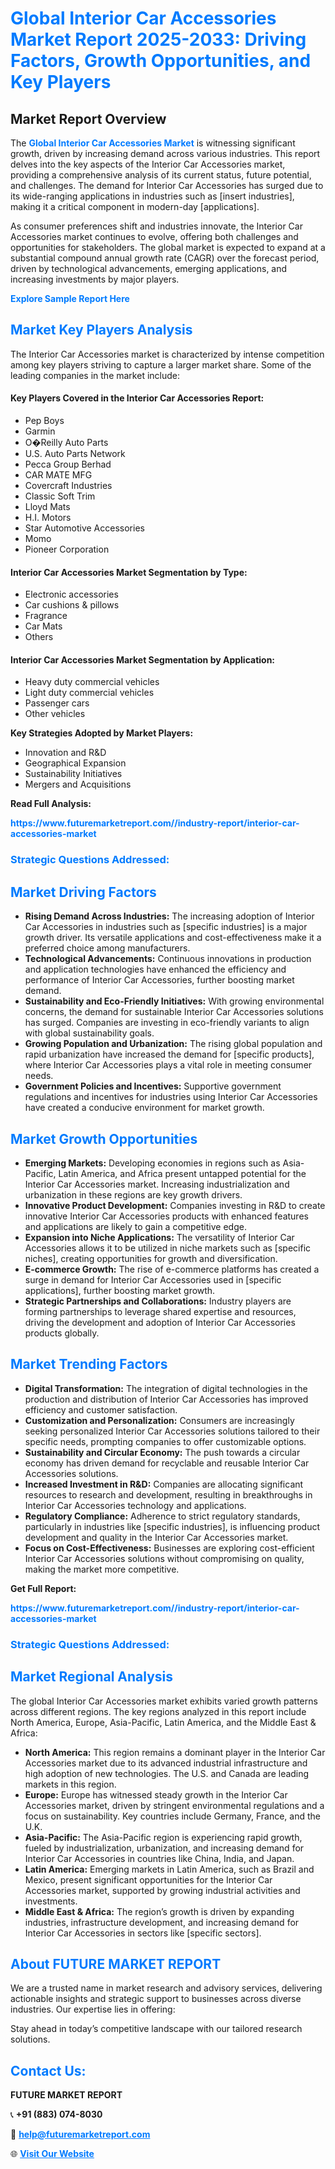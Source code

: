 <h1 style="color: #007BFF;">Global Interior Car Accessories Market Report 2025-2033: Driving Factors, Growth Opportunities, and Key Players</h1>

<section id="overview">
<h2>Market Report Overview</h2>
<p>The <a href="https://www.futuremarketreport.com//industry-report/interior-car-accessories-market" style="color: #007BFF; text-decoration: none;"><strong>Global Interior Car Accessories Market</strong></a> is witnessing significant growth, driven by increasing demand across various industries. This report delves into the key aspects of the Interior Car Accessories market, providing a comprehensive analysis of its current status, future potential, and challenges. The demand for Interior Car Accessories has surged due to its wide-ranging applications in industries such as [insert industries], making it a critical component in modern-day [applications].</p>
<p>As consumer preferences shift and industries innovate, the Interior Car Accessories market continues to evolve, offering both challenges and opportunities for stakeholders. The global market is expected to expand at a substantial compound annual growth rate (CAGR) over the forecast period, driven by technological advancements, emerging applications, and increasing investments by major players.</p>
</section>

<section id="overview">
<p><a href="https://www.futuremarketreport.com//request-sample/reportId=46606" style="color: #007BFF; text-decoration: none;"><strong>Explore Sample Report Here</strong></a></p>
</section>

<section id="key-players">
<h2 style="color: #007BFF;">Market Key Players Analysis</h2>
<p>The Interior Car Accessories market is characterized by intense competition among key players striving to capture a larger market share. Some of the leading companies in the market include:</p>
<h4>Key Players Covered in the Interior Car Accessories Report:</h4>
<ul><li>Pep Boys</li><li>Garmin</li><li>O�Reilly Auto Parts</li><li>U.S. Auto Parts Network</li><li>Pecca Group Berhad</li><li>CAR MATE MFG</li><li>Covercraft Industries</li><li>Classic Soft Trim</li><li>Lloyd Mats</li><li>H.I. Motors</li><li>Star Automotive Accessories</li><li>Momo</li><li>Pioneer Corporation</li></ul>
<h4>Interior Car Accessories Market Segmentation by Type:</h4>
<ul><li>Electronic accessories</li><li>Car cushions &amp; pillows</li><li>Fragrance</li><li>Car Mats</li><li>Others</li></ul>

<h4>Interior Car Accessories Market Segmentation by Application:</h4>
<ul><li>Heavy duty commercial vehicles</li><li>Light duty commercial vehicles</li><li>Passenger cars</li><li>Other vehicles</li></ul>
<p><strong>Key Strategies Adopted by Market Players:</strong></p>
<ul>
<li>Innovation and R&D</li>
<li>Geographical Expansion</li>
<li>Sustainability Initiatives</li>
<li>Mergers and Acquisitions</li>
</ul>
</section>

<section>
<p><strong>Read Full Analysis: </strong></p><a href="https://www.futuremarketreport.com//industry-report/interior-car-accessories-market" style="color: #007BFF; text-decoration: none;"><strong>https://www.futuremarketreport.com//industry-report/interior-car-accessories-market</strong></a>
<h3 style="color: #007BFF;">Strategic Questions Addressed:</h3>
</section>

<section id="driving-factors">
<h2 style="color: #007BFF;">Market Driving Factors</h2>
<ul>
<li><strong>Rising Demand Across Industries:</strong> The increasing adoption of Interior Car Accessories in industries such as [specific industries] is a major growth driver. Its versatile applications and cost-effectiveness make it a preferred choice among manufacturers.</li>
<li><strong>Technological Advancements:</strong> Continuous innovations in production and application technologies have enhanced the efficiency and performance of Interior Car Accessories, further boosting market demand.</li>
<li><strong>Sustainability and Eco-Friendly Initiatives:</strong> With growing environmental concerns, the demand for sustainable Interior Car Accessories solutions has surged. Companies are investing in eco-friendly variants to align with global sustainability goals.</li>
<li><strong>Growing Population and Urbanization:</strong> The rising global population and rapid urbanization have increased the demand for [specific products], where Interior Car Accessories plays a vital role in meeting consumer needs.</li>
<li><strong>Government Policies and Incentives:</strong> Supportive government regulations and incentives for industries using Interior Car Accessories have created a conducive environment for market growth.</li>
</ul>
</section>

<section id="growth-opportunities">
<h2 style="color: #007BFF;">Market Growth Opportunities</h2>
<ul>
<li><strong>Emerging Markets:</strong> Developing economies in regions such as Asia-Pacific, Latin America, and Africa present untapped potential for the Interior Car Accessories market. Increasing industrialization and urbanization in these regions are key growth drivers.</li>
<li><strong>Innovative Product Development:</strong> Companies investing in R&D to create innovative Interior Car Accessories products with enhanced features and applications are likely to gain a competitive edge.</li>
<li><strong>Expansion into Niche Applications:</strong> The versatility of Interior Car Accessories allows it to be utilized in niche markets such as [specific niches], creating opportunities for growth and diversification.</li>
<li><strong>E-commerce Growth:</strong> The rise of e-commerce platforms has created a surge in demand for Interior Car Accessories used in [specific applications], further boosting market growth.</li>
<li><strong>Strategic Partnerships and Collaborations:</strong> Industry players are forming partnerships to leverage shared expertise and resources, driving the development and adoption of Interior Car Accessories products globally.</li>
</ul>
</section>

<section id="trending-factors">
<h2 style="color: #007BFF;">Market Trending Factors</h2>
<ul>
<li><strong>Digital Transformation:</strong> The integration of digital technologies in the production and distribution of Interior Car Accessories has improved efficiency and customer satisfaction.</li>
<li><strong>Customization and Personalization:</strong> Consumers are increasingly seeking personalized Interior Car Accessories solutions tailored to their specific needs, prompting companies to offer customizable options.</li>
<li><strong>Sustainability and Circular Economy:</strong> The push towards a circular economy has driven demand for recyclable and reusable Interior Car Accessories solutions.</li>
<li><strong>Increased Investment in R&D:</strong> Companies are allocating significant resources to research and development, resulting in breakthroughs in Interior Car Accessories technology and applications.</li>
<li><strong>Regulatory Compliance:</strong> Adherence to strict regulatory standards, particularly in industries like [specific industries], is influencing product development and quality in the Interior Car Accessories market.</li>
<li><strong>Focus on Cost-Effectiveness:</strong> Businesses are exploring cost-efficient Interior Car Accessories solutions without compromising on quality, making the market more competitive.</li>
</ul>
</section>

<section>
<p><strong>Get Full Report: </strong></p><a href="https://www.futuremarketreport.com//industry-report/interior-car-accessories-market" style="color: #007BFF; text-decoration: none;"><strong>https://www.futuremarketreport.com//industry-report/interior-car-accessories-market</strong></a>
<h3 style="color: #007BFF;">Strategic Questions Addressed:</h3>
</section>


<section id="regional-analysis">
<h2 style="color: #007BFF;">Market Regional Analysis</h2>
<p>The global Interior Car Accessories market exhibits varied growth patterns across different regions. The key regions analyzed in this report include North America, Europe, Asia-Pacific, Latin America, and the Middle East & Africa:</p>
<ul>
<li><strong>North America:</strong> This region remains a dominant player in the Interior Car Accessories market due to its advanced industrial infrastructure and high adoption of new technologies. The U.S. and Canada are leading markets in this region.</li>
<li><strong>Europe:</strong> Europe has witnessed steady growth in the Interior Car Accessories market, driven by stringent environmental regulations and a focus on sustainability. Key countries include Germany, France, and the U.K.</li>
<li><strong>Asia-Pacific:</strong> The Asia-Pacific region is experiencing rapid growth, fueled by industrialization, urbanization, and increasing demand for Interior Car Accessories in countries like China, India, and Japan.</li>
<li><strong>Latin America:</strong> Emerging markets in Latin America, such as Brazil and Mexico, present significant opportunities for the Interior Car Accessories market, supported by growing industrial activities and investments.</li>
<li><strong>Middle East & Africa:</strong> The region’s growth is driven by expanding industries, infrastructure development, and increasing demand for Interior Car Accessories in sectors like [specific sectors].</li>
</ul>
</section>

<footer>
<h2 style="color: #007BFF;">About FUTURE MARKET REPORT</h2>
<p>We are a trusted name in market research and advisory services, delivering actionable insights and strategic support to businesses across diverse industries. Our expertise lies in offering:</p>

<p>Stay ahead in today’s competitive landscape with our tailored research solutions.</p>

<h2 style="color: #007BFF;">Contact Us:</h2>
<p><strong>FUTURE MARKET REPORT</strong></p>
<p>📞 <strong>+91 (883) 074-8030</strong></p>
<p>📧 <strong><a href="mailto:help@futuremarketreport.com" style="color: #007BFF;">help@futuremarketreport.com</a></strong></p>
<p>🌐 <strong><a href="https://www.futuremarketreport.com/" style="color: #007BFF;">Visit Our Website</a></strong></p>
</footer>